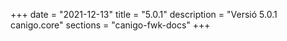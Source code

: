 +++
date        = "2021-12-13"
title       = "5.0.1"
description = "Versió 5.0.1 canigo.core"
sections    = "canigo-fwk-docs"
+++